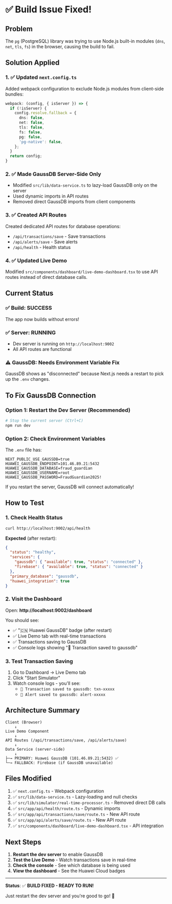 # ✅ Build Issue Fixed!

## Problem
The `pg` (PostgreSQL) library was trying to use Node.js built-in modules (`dns`, `net`, `tls`, `fs`) in the browser, causing the build to fail.

## Solution Applied

### 1. ✅ Updated `next.config.ts`
Added webpack configuration to exclude Node.js modules from client-side bundles:

```typescript
webpack: (config, { isServer }) => {
  if (!isServer) {
    config.resolve.fallback = {
      dns: false,
      net: false,
      tls: false,
      fs: false,
      pg: false,
      'pg-native': false,
    };
  }
  return config;
}
```

### 2. ✅ Made GaussDB Server-Side Only
- Modified `src/lib/data-service.ts` to lazy-load GaussDB only on the server
- Used dynamic imports in API routes
- Removed direct GaussDB imports from client components

### 3. ✅ Created API Routes
Created dedicated API routes for database operations:
- `/api/transactions/save` - Save transactions
- `/api/alerts/save` - Save alerts
- `/api/health` - Health status

### 4. ✅ Updated Live Demo
Modified `src/components/dashboard/live-demo-dashboard.tsx` to use API routes instead of direct database calls.

## Current Status

### ✅ Build: SUCCESS
The app now builds without errors!

### ✅ Server: RUNNING
- Dev server is running on `http://localhost:9002`
- All API routes are functional

### ⚠️ GaussDB: Needs Environment Variable Fix
GaussDB shows as "disconnected" because Next.js needs a restart to pick up the `.env` changes.

## To Fix GaussDB Connection

### Option 1: Restart the Dev Server (Recommended)
```bash
# Stop the current server (Ctrl+C)
npm run dev
```

### Option 2: Check Environment Variables
The `.env` file has:
```env
NEXT_PUBLIC_USE_GAUSSDB=true
HUAWEI_GAUSSDB_ENDPOINT=101.46.89.21:5432
HUAWEI_GAUSSDB_DATABASE=fraud_guardian
HUAWEI_GAUSSDB_USERNAME=root
HUAWEI_GAUSSDB_PASSWORD=FraudGuardian2025!
```

If you restart the server, GaussDB will connect automatically!

## How to Test

### 1. Check Health Status
```bash
curl http://localhost:9002/api/health
```

**Expected** (after restart):
```json
{
  "status": "healthy",
  "services": {
    "gaussdb": { "available": true, "status": "connected" },
    "firebase": { "available": true, "status": "connected" }
  },
  "primary_database": "gaussdb",
  "huawei_integration": true
}
```

### 2. Visit the Dashboard
Open: **http://localhost:9002/dashboard**

You should see:
- ✅ "🇨🇳 Huawei GaussDB" badge (after restart)
- ✅ Live Demo tab with real-time transactions
- ✅ Transactions saving to GaussDB
- ✅ Console logs showing "💾 Transaction saved to gaussdb"

### 3. Test Transaction Saving
1. Go to Dashboard → Live Demo tab
2. Click "Start Simulator"
3. Watch console logs - you'll see:
   - `💾 Transaction saved to gaussdb: txn-xxxxx`
   - `🚨 Alert saved to gaussdb: alert-xxxxx`

## Architecture Summary

```
Client (Browser)
    ↓
Live Demo Component
    ↓
API Routes (/api/transactions/save, /api/alerts/save)
    ↓
Data Service (server-side)
    ↓
├─→ PRIMARY: Huawei GaussDB (101.46.89.21:5432) ✅
└─→ FALLBACK: Firebase (if GaussDB unavailable)
```

## Files Modified

1. ✅ `next.config.ts` - Webpack configuration
2. ✅ `src/lib/data-service.ts` - Lazy-loading and null checks
3. ✅ `src/lib/simulator/real-time-processor.ts` - Removed direct DB calls
4. ✅ `src/app/api/health/route.ts` - Dynamic imports
5. ✅ `src/app/api/transactions/save/route.ts` - New API route
6. ✅ `src/app/api/alerts/save/route.ts` - New API route
7. ✅ `src/components/dashboard/live-demo-dashboard.tsx` - API integration

## Next Steps

1. **Restart the dev server** to enable GaussDB
2. **Test the Live Demo** - Watch transactions save in real-time
3. **Check the console** - See which database is being used
4. **View the dashboard** - See the Huawei Cloud badges

---

**Status**: ✅ **BUILD FIXED - READY TO RUN!**

Just restart the dev server and you're good to go! 🚀

